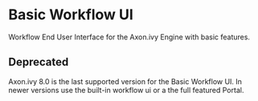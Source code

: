 # Basic Workflow UI

Workflow End User Interface for the Axon.ivy Engine with basic
features.

## Deprecated

Axon.ivy 8.0 is the last supported version for the Basic Workflow UI.
In newer versions use the built-in workflow ui or a the full featured
Portal.
